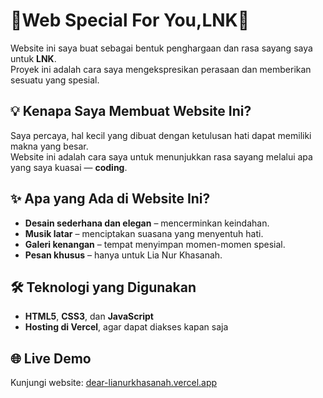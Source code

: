 # 💖Web Special For You,LNK💖

Website ini saya buat sebagai bentuk penghargaan dan rasa sayang saya untuk **LNK**.  
Proyek ini adalah cara saya mengekspresikan perasaan dan memberikan sesuatu yang spesial.

## 💡 Kenapa Saya Membuat Website Ini?

Saya percaya, hal kecil yang dibuat dengan ketulusan hati dapat memiliki makna yang besar.  
Website ini adalah cara saya untuk menunjukkan rasa sayang melalui apa yang saya kuasai — **coding**.

## ✨ Apa yang Ada di Website Ini?

- **Desain sederhana dan elegan** – mencerminkan keindahan.
- **Musik latar** – menciptakan suasana yang menyentuh hati.
- **Galeri kenangan** – tempat menyimpan momen-momen spesial.
- **Pesan khusus** – hanya untuk Lia Nur Khasanah.

## 🛠️ Teknologi yang Digunakan

- **HTML5**, **CSS3**, dan **JavaScript**
- **Hosting di Vercel**, agar dapat diakses kapan saja

## 🌐 Live Demo

Kunjungi website: [dear-lianurkhasanah.vercel.app](https://dear-lianurkhasanah.vercel.app)
